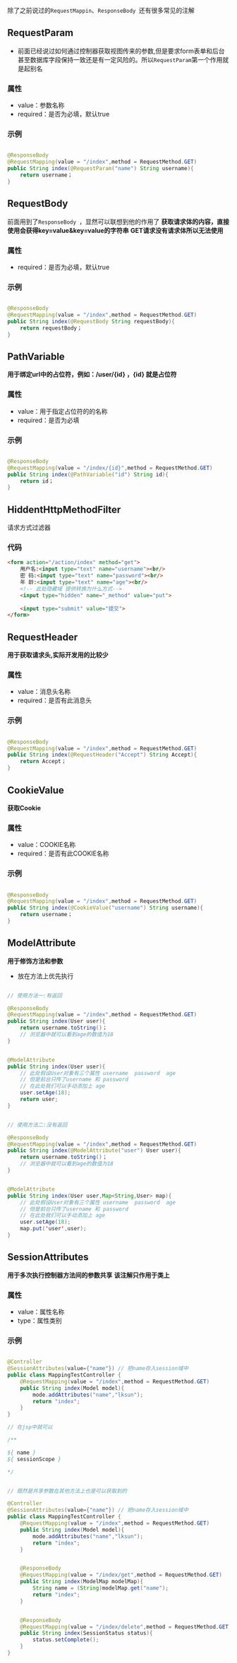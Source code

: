 除了之前说过的`RequestMappin`、`ResponseBody `还有很多常见的注解

##  RequestParam
-	前面已经说过如何通过控制器获取视图传来的参数,但是要求form表单和后台甚至数据库字段保持一致还是有一定风险的。所以`RequestParam`第一个作用就是起别名
### 属性
-	value：参数名称
-	required：是否为必填，默认true

### 示例
```java

@ResponseBody
@RequestMapping(value = "/index",method = RequestMethod.GET)
public String index(@RequestParam("name") String username){
	return username；
}
```


## RequestBody
前面用到了`ResponseBody `，显然可以联想到他的作用了
**获取请求体的内容，直接使用会获得key=value&key=value的字符串**
**GET请求没有请求体所以无法使用**
### 属性
-	required：是否为必填，默认true
### 示例
```java

@ResponseBody
@RequestMapping(value = "/index",method = RequestMethod.GET)
public String index(@RequestBody String requestBody){
	return requestBody；
}
```


## PathVariable
**用于绑定url中的占位符，例如：/user/{id} ，{id} 就是占位符**
### 属性
-	value：用于指定占位符的的名称
-	required：是否为必填

### 示例
```java

@ResponseBody
@RequestMapping(value = "/index/{id}",method = RequestMethod.GET)
public String index(@PathVariable("id") String id){
	return id；
}
```

## HiddentHttpMethodFilter
请求方式过滤器

### 代码
```html
<form action="/action/index" method="get">
	用户名:<input type="text" name="username"><br/>
	密 码:<input type="text" name="password"><br/>
	年 龄:<input type="text" name="age"><br/>
	<!-- 此处隐藏域 提供转换为什么方式-->
	<input type="hidden" name="_method" value="put">
	
	<input type="submit" value="提交">
</form>
```


## RequestHeader

**用于获取请求头,实际开发用的比较少**

### 属性
-	value：消息头名称
-	required：是否有此消息头

### 示例
```java

@ResponseBody
@RequestMapping(value = "/index",method = RequestMethod.GET)
public String index(@RequestHeader("Accept") String Accept){
	return Accept；
}
```


## CookieValue
**获取Cookie**


### 属性
-	value：COOKIE名称
-	required：是否有此COOKIE名称

### 示例
```java

@ResponseBody
@RequestMapping(value = "/index",method = RequestMethod.GET)
public String index(@CookieValue("username") String username){
	return username；
}
```

## ModelAttribute
**用于修饰方法和参数**
-	放在方法上优先执行

```java

// 使用方法一:有返回

@ResponseBody
@RequestMapping(value = "/index",method = RequestMethod.GET)
public String index(User user){
	return username.toString()；
	// 浏览器中就可以看到age的数值为18
}


@ModelAttribute
public String index(User user){
	// 此处假设User对象有三个属性 username  password  age
	// 但是前台只传了username 和 password 
	// 在此处我们可以手动添加上 age
	user.setAge(18);
	return user;
}


// 使用方法二:没有返回

@ResponseBody
@RequestMapping(value = "/index",method = RequestMethod.GET)
public String index(@ModelAttribute("user") User user){
	return username.toString()；
	// 浏览器中就可以看到age的数值为18
}


@ModelAttribute
public String index(User user,Map<String,User> map){
	// 此处假设User对象有三个属性 username  password  age
	// 但是前台只传了username 和 password 
	// 在此处我们可以手动添加上 age
	user.setAge(18);
	map.put('user',user);
}

```


## SessionAttributes
**用于多次执行控制器方法间的参数共享**
**该注解只作用于类上**


### 属性
-	value：属性名称
-	type：属性类别

### 示例

```java

@Controller
@SessionAttributes(value={"name"}) // 把name存入session域中
public class MappingTestController {
	@RequestMapping(value = "/index",method = RequestMethod.GET)
	public String index(Model model){
		mode.addAttributes("name","lksun");
		return "index";
	}
}

// 在jsp中就可以

/**

${ name }
${ sessionScope }

*/


// 既然是共享参数在其他方法上也是可以获取到的

@Controller
@SessionAttributes(value={"name"}) // 把name存入session域中
public class MappingTestController {
	@RequestMapping(value = "/index",method = RequestMethod.GET)
	public String index(Model model){
		mode.addAttributes("name","lksun");
		return "index";
	}


	@ResponseBody
	@RequestMapping(value = "/index/get",method = RequestMethod.GET)
	public String index(ModelMap modelMap){
		String name = (String)modelMap.get("name");
		return "index";
	}


	@ResponseBody
	@RequestMapping(value = "/index/delete",method = RequestMethod.GET)
	public String index(SessionStatus status){
		status.setComplete();
	}
}


```